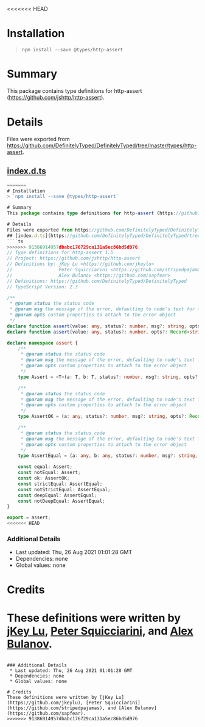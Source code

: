 <<<<<<< HEAD
# Installation
> `npm install --save @types/http-assert`

# Summary
This package contains type definitions for http-assert (https://github.com/jshttp/http-assert).

# Details
Files were exported from https://github.com/DefinitelyTyped/DefinitelyTyped/tree/master/types/http-assert.
## [index.d.ts](https://github.com/DefinitelyTyped/DefinitelyTyped/tree/master/types/http-assert/index.d.ts)
````ts
=======
# Installation
> `npm install --save @types/http-assert`

# Summary
This package contains type definitions for http-assert (https://github.com/jshttp/http-assert).

# Details
Files were exported from https://github.com/DefinitelyTyped/DefinitelyTyped/tree/master/types/http-assert.
## [index.d.ts](https://github.com/DefinitelyTyped/DefinitelyTyped/tree/master/types/http-assert/index.d.ts)
````ts
>>>>>>> 91386914957dbabc176729ca131a5ec86bd5d976
// Type definitions for http-assert 1.5
// Project: https://github.com/jshttp/http-assert
// Definitions by: jKey Lu <https://github.com/jkeylu>
//                 Peter Squicciarini <https://github.com/stripedpajamas>
//                 Alex Bulanov <https://github.com/sapfear>
// Definitions: https://github.com/DefinitelyTyped/DefinitelyTyped
// TypeScript Version: 2.3

/**
 * @param status the status code
 * @param msg the message of the error, defaulting to node's text for that status code
 * @param opts custom properties to attach to the error object
 */
declare function assert(value: any, status?: number, msg?: string, opts?: Record<string, any>): asserts value;
declare function assert(value: any, status?: number, opts?: Record<string, any>): asserts value;

declare namespace assert {
    /**
     * @param status the status code
     * @param msg the message of the error, defaulting to node's text for that status code
     * @param opts custom properties to attach to the error object
     */
    type Assert = <T>(a: T, b: T, status?: number, msg?: string, opts?: Record<string, any>) => void;

    /**
     * @param status the status code
     * @param msg the message of the error, defaulting to node's text for that status code
     * @param opts custom properties to attach to the error object
     */
    type AssertOK = (a: any, status?: number, msg?: string, opts?: Record<string, any>) => asserts a;

    /**
     * @param status the status code
     * @param msg the message of the error, defaulting to node's text for that status code
     * @param opts custom properties to attach to the error object
     */
    type AssertEqual = (a: any, b: any, status?: number, msg?: string, opts?: Record<string, any>) => void;

    const equal: Assert;
    const notEqual: Assert;
    const ok: AssertOK;
    const strictEqual: AssertEqual;
    const notStrictEqual: AssertEqual;
    const deepEqual: AssertEqual;
    const notDeepEqual: AssertEqual;
}

export = assert;
<<<<<<< HEAD

````

### Additional Details
 * Last updated: Thu, 26 Aug 2021 01:01:28 GMT
 * Dependencies: none
 * Global values: none

# Credits
These definitions were written by [jKey Lu](https://github.com/jkeylu), [Peter Squicciarini](https://github.com/stripedpajamas), and [Alex Bulanov](https://github.com/sapfear).
=======

````

### Additional Details
 * Last updated: Thu, 26 Aug 2021 01:01:28 GMT
 * Dependencies: none
 * Global values: none

# Credits
These definitions were written by [jKey Lu](https://github.com/jkeylu), [Peter Squicciarini](https://github.com/stripedpajamas), and [Alex Bulanov](https://github.com/sapfear).
>>>>>>> 91386914957dbabc176729ca131a5ec86bd5d976
